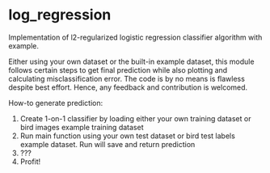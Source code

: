 # log_regression
Implementation of l2-regularized logistic regression classifier algorithm with example.

Either using your own dataset or the built-in example dataset, this module follows certain steps to get final prediction while also plotting and calculating misclassification error. The code is by no means is flawless despite best effort. Hence, any feedback and contribution is welcomed.

How-to generate prediction:
1. Create 1-on-1 classifier by loading either your own training dataset or bird images example training dataset
2. Run main function using your own test dataset or bird test labels example dataset. Run will save and return prediction
3. ???
4. Profit!
